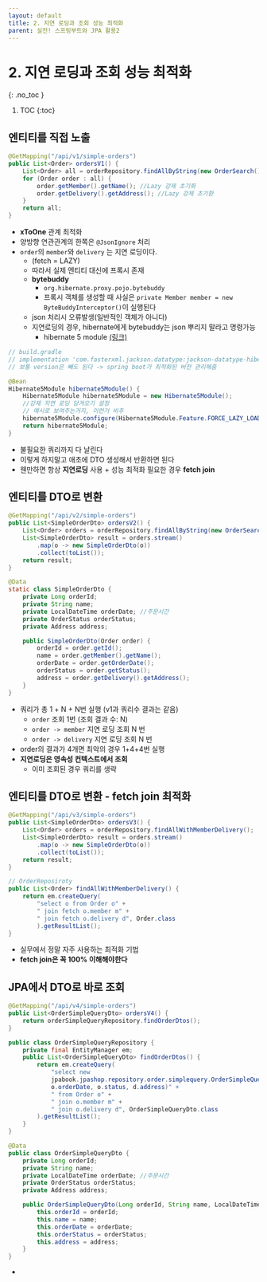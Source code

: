 ```yaml
---
layout: default
title: 2. 지연 로딩과 조회 성능 최적화
parent: 실전! 스프링부트와 JPA 활용2
---
```


# 2. 지연 로딩과 조회 성능 최적화
{: .no_toc }

1. TOC
{:toc}

## 엔티티를 직접 노출

```java
@GetMapping("/api/v1/simple-orders")
public List<Order> ordersV1() {
    List<Order> all = orderRepository.findAllByString(new OrderSearch());
    for (Order order : all) {
        order.getMember().getName(); //Lazy 강제 초기화
        order.getDelivery().getAddress(); //Lazy 강제 초기환
    }
    return all;
}
```

- **xToOne** 관계 최적화
- 양방향 연관관계의 한쪽은 `@JsonIgnore` 처리
- `order`의 `member`와 `delivery` 는 지연 로딩이다.
  - (fetch = LAZY)
  - 따라서 실제 엔티티 대신에 프록시 존재
  - **bytebuddy**
    - `org.hibernate.proxy.pojo.bytebuddy`
    - 프록시 객체를 생성할 때 사실은 `private Member member = new ByteBuddyInterceptor()`이 실행된다
  - json 처리시 오류발생(일반적인 객체가 아니다)
  - 지연로딩의 경우, hibernate에게 bytebuddy는 json 뿌리지 말라고 명령가능
    - hibernate 5 module [(링크)](https://mvnrepository.com/artifact/com.fasterxml.jackson.datatype/jackson-datatype-hibernate5)

```java
// build.gradle
// implementation 'com.fasterxml.jackson.datatype:jackson-datatype-hibernate5'
// 보통 version은 빼도 된다 -> spring boot가 최적화된 버전 관리해줌

@Bean
Hibernate5Module hibernate5Module() {
    Hibernate5Module hibernate5Module = new Hibernate5Module();
    //강제 지연 로딩 당겨오기 설정
    // 예시로 보여주는거지, 이런거 비추
    hibernate5Module.configure(Hibernate5Module.Feature.FORCE_LAZY_LOADING, true);
    return hibernate5Module;
}
```

- 불필요한 쿼리까지 다 날린다
- 이렇게 하지말고 애초에 DTO 생성해서 반환하면 된다
- 웬만하면 항상 **지연로딩** 사용 + 성능 최적화 필요한 경우 **fetch join**

## 엔티티를 DTO로 변환

```java
@GetMapping("/api/v2/simple-orders")
public List<SimpleOrderDto> ordersV2() {
    List<Order> orders = orderRepository.findAllByString(new OrderSearch());
    List<SimpleOrderDto> result = orders.stream()
        .map(o -> new SimpleOrderDto(o))
        .collect(toList());
    return result;
}
```

```java
@Data
static class SimpleOrderDto {
    private Long orderId;
    private String name;
    private LocalDateTime orderDate; //주문시간
    private OrderStatus orderStatus;
    private Address address;

    public SimpleOrderDto(Order order) {
        orderId = order.getId();
        name = order.getMember().getName();
        orderDate = order.getOrderDate();
        orderStatus = order.getStatus();
        address = order.getDelivery().getAddress();
    }
}
```

- 쿼리가 총 1 + N + N번 실행 (v1과 쿼리수 결과는 같음)
  - `order` 조회 1번 (조회 결과 수: N)
  - `order -> member` 지연 로딩 조회 N 번
  - `order -> delivery` 지연 로딩 조회 N 번
- order의 결과가 4개면 최악의 경우 1+4+4번 실행
- **지연로딩은 영속성 컨텍스트에서 조회**
  - 이미 조회된 경우 쿼리를 생략


## 엔티티를 DTO로 변환 - fetch join 최적화

```java
@GetMapping("/api/v3/simple-orders")
public List<SimpleOrderDto> ordersV3() {
    List<Order> orders = orderRepository.findAllWithMemberDelivery();
    List<SimpleOrderDto> result = orders.stream()
        .map(o -> new SimpleOrderDto(o))
        .collect(toList());
    return result;
}
```

```java
// OrderReposiroty
public List<Order> findAllWithMemberDelivery() {
    return em.createQuery(
        "select o from Order o" +
        " join fetch o.member m" +
        " join fetch o.delivery d", Order.class
        ).getResultList();
}
```

- 실무에서 정말 자주 사용하는 최적화 기법
- **fetch join은 꼭 100% 이해해야한다**


## JPA에서 DTO로 바로 조회

```java
@GetMapping("/api/v4/simple-orders")
public List<OrderSimpleQueryDto> ordersV4() {
    return orderSimpleQueryRepository.findOrderDtos();
}
```

```java
public class OrderSimpleQueryRepository {
    private final EntityManager em;
    public List<OrderSimpleQueryDto> findOrderDtos() {
        return em.createQuery(
            "select new
            jpabook.jpashop.repository.order.simplequery.OrderSimpleQueryDto(o.id, m.name,
            o.orderDate, o.status, d.address)" +
            " from Order o" +
            " join o.member m" +
            " join o.delivery d", OrderSimpleQueryDto.class
        ).getResultList();
    }
}
```

```java
@Data
public class OrderSimpleQueryDto {
    private Long orderId;
    private String name;
    private LocalDateTime orderDate; //주문시간
    private OrderStatus orderStatus;
    private Address address;

    public OrderSimpleQueryDto(Long orderId, String name, LocalDateTime orderDate, OrderStatus orderStatus, Address address) {
        this.orderId = orderId;
        this.name = name;
        this.orderDate = orderDate;
        this.orderStatus = orderStatus;
        this.address = address;
    }
}
```


- 

